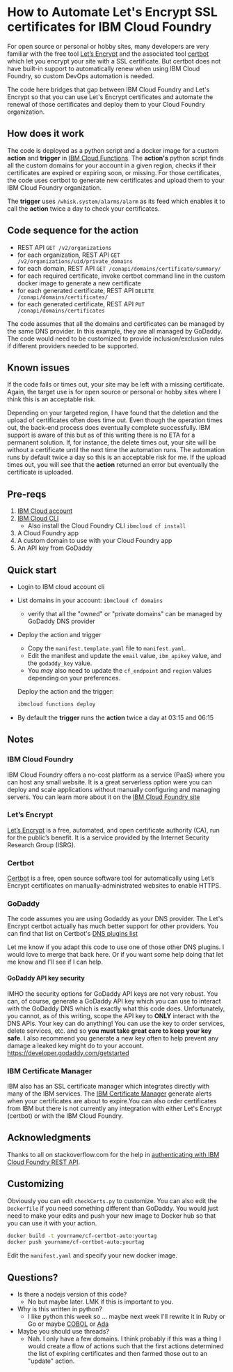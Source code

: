 # How to Automate Let's Encrypt SSL certificates for IBM Cloud Foundry

For open source or personal or hobby sites, many developers are very familiar with the free tool [Let’s Encrypt](https://letsencrypt.org/) and the associated tool [certbot](https://certbot.eff.org/) which let you encrypt your site with a SSL certificate. But certbot does not have built-in support to automatically renew when using IBM Cloud Foundry, so custom DevOps automation is needed.

The code here bridges that gap between IBM Cloud Foundry and Let's Encrypt so that you can use Let's Encrypt certificates and automate the renewal of those certificates and deploy them to your Cloud Foundry organization.

## How does it work

The code is deployed as a python script and a docker image for a custom **action** and **trigger** in [IBM Cloud Functions](https://cloud.ibm.com/functions/). The **action's** python script finds all the custom domains for your account in a given region, checks if their certificates are expired or expiring soon, or missing. For those certificates, the code uses certbot to generate new certificates and upload them to your IBM Cloud Foundry organization.

The **trigger** uses `/whisk.system/alarms/alarm` as its feed which enables it to call the **action** twice a day to check your certificates.

## Code sequence for the action

- REST API `GET /v2/organizations`
- for each organization, REST API `GET /v2/organizations/uid/private_domains`
- for each domain, REST API `GET /conapi/domains/certificate/summary/`
- for each required certificate, invoke certbot command line in the custom docker image to generate a new certificate
- for each generated certificate, REST API `DELETE /conapi/domains/certificates/`
- for each generated certificate, REST API `PUT /conapi/domains/certificates`

The code assumes that all the domains and certificates can be managed by the same DNS provider. In this example, they are all managed by GoDaddy. The code would need to be customized to provide inclusion/exclusion rules if different providers needed to be supported.

## Known issues

If the code fails or times out, your site may be left with a missing certificate. Again, the target use is for open source or personal or hobby sites where I think this is an acceptable risk.

Depending on your targeted region, I have found that the deletion and the upload of certificates often does time out. Even though the operation times out, the back-end process does eventually complete successfully. IBM support is aware of this but as of this writing there is no ETA for a permanent solution. If, for instance, the delete times out, your site will be without a certificate until the next time the automation runs. The automation runs by default twice a day so this is an acceptable risk for me. If the upload times out, you will see that the **action** returned an error but eventually the certificate is uploaded.

## Pre-reqs

1. [IBM Cloud account](https://cloud.ibm.com/registration)
1. [IBM Cloud CLI](https://cloud.ibm.com/docs/cli/reference/bluemix_cli/download_cli.html)
   - Also install the Cloud Foundry CLI `ibmcloud cf install`
1. A Cloud Foundry app
1. A custom domain to use with your Cloud Foundry app
1. An API key from GoDaddy

## Quick start

- Login to IBM cloud account cli
- List domains in your account: `ibmcloud cf domains`
  - verify that all the "owned" or "private domains" can be managed by GoDaddy DNS provider
- Deploy the action and trigger

  - Copy the `manifest.template.yaml` file to `manifest.yaml`.
  - Edit the manifest and update the `email` value, `ibm_apikey` value, and the `godaddy_key` value.
  - You _may_ also need to update the `cf_endpoint` and `region` values depending on your preferences.

  Deploy the action and the trigger:

  ```sh
  ibmcloud functions deploy
  ```

- By default the **trigger** runs the **action** twice a day at 03:15 and 06:15

## Notes

### IBM Cloud Foundry

IBM Cloud Foundry offers a no-cost platform as a service (PaaS) where you can host any small website. It is a great serverless option were you can deploy and scale applications without manually configuring and managing servers. You can learn more about it on the [IBM Cloud Foundry site](https://www.ibm.com/cloud/cloud-foundry)

### Let’s Encrypt

[Let’s Encrypt](https://letsencrypt.org/about/) is a free, automated, and open certificate authority (CA), run for the public’s benefit. It is a service provided by the Internet Security Research Group (ISRG).

### Certbot

[Certbot](https://certbot.eff.org/about/) is a free, open source software tool for automatically using Let’s Encrypt certificates on manually-administrated websites to enable HTTPS.

### GoDaddy

The code assumes you are using Godaddy as your DNS provider. The Let's Encrypt certbot actually has much better support for other providers. You can find that list on Certbot's [DNS plugins list](https://certbot.eff.org/docs/using.html#dns-plugins)

Let me know if you adapt this code to use one of those other DNS plugins. I would love to merge that back here. Or if you want some help doing that let me know and I'll see if I can help.

#### GoDaddy API key security

IMHO the security options for GoDaddy API keys are not very robust. You can, of course, generate a GoDaddy API key which you can use to interact with the GoDaddy DNS which is exactly what this code does. Unfortunately, you cannot, as of this writing, scope the API key to **ONLY** interact with the DNS APIs. Your key can do anything! You can use the key to order services, delete services, etc. and so **you must take great care to keep your key safe**. I also recommend you generate a new key often to help prevent any damage a leaked key might do to your account.
https://developer.godaddy.com/getstarted

### IBM Certificate Manager

IBM also has an SSL certificate manager which integrates directly with many of the IBM services. The [IBM Certificate Manager](https://www.ibm.com/cloud/certificate-manager) generate alerts when your certificates are about to expire.You can also order certificates from IBM but there is not currently any integration with either Let's Encrypt (certbot) or with the IBM Cloud Foundry.

## Acknowledgments

Thanks to all on stackoverflow.com for the help in [authenticating with IBM Cloud Foundry REST API](https://stackoverflow.com/questions/64163745/how-to-authenticate-ibm-cloud-function-to-use-ibm-cloud-foundry-api).

## Customizing

Obviously you can edit `checkCerts.py` to customize. You can also edit the `Dockerfile` if you need something different than GoDaddy. You would just need to make your edits and push your new image to Docker hub so that you can use it with your action.

```sh
docker build -t yourname/cf-certbot-auto:yourtag
docker push yourname/cf-certbot-auto:yourtag
```

Edit the `manifest.yaml` and specify your new docker image.

## Questions?

- Is there a nodejs version of this code?
  - No but maybe later. LMK if this is important to you.
- Why is this written in python?
  - I like python this week so ... maybe next week I'll rewrite it in Ruby or Go or maybe [COBOL](https://gnucobol.sourceforge.io/) or [Ada](https://www.gnu.org/software/gnat/)
- Maybe you should use threads?
  - Nah. I only have a few domains. I think probably if this was a thing I would create a flow of actions such that the first actions determined the list of expiring certificates and then farmed those out to an "update" action.
